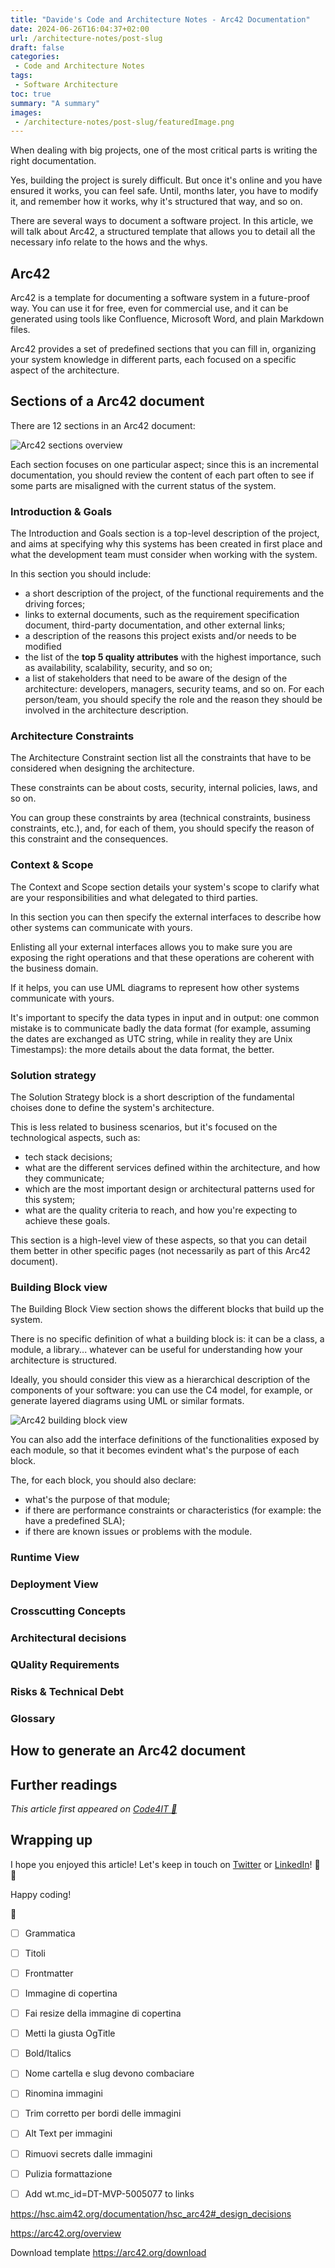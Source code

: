 ```yaml
---
title: "Davide's Code and Architecture Notes - Arc42 Documentation"
date: 2024-06-26T16:04:37+02:00
url: /architecture-notes/post-slug
draft: false
categories:
 - Code and Architecture Notes
tags:
 - Software Architecture
toc: true
summary: "A summary"
images:
 - /architecture-notes/post-slug/featuredImage.png
---
```


When dealing with big projects, one of the most critical parts is writing the right documentation.


Yes, building the project is surely difficult. But once it's online and you have ensured it works, you can feel safe. Until, months later, you have to modify it, and remember how it works, why it's structured that way, and so on.

There are several ways to document a software project. In this article, we will talk about Arc42, a structured template that allows you to detail all the necessary info relate to the hows and the whys.

## Arc42

Arc42 is a template for documenting a software system in a future-proof way. You can use it for free, even for commercial use, and it can be generated using tools like Confluence, Microsoft Word, and plain Markdown files.

Arc42 provides a set of predefined sections that you can fill in, organizing your system knowledge in different parts, each focused on a specific aspect of the architecture.

## Sections of a Arc42 document

There are 12 sections in an Arc42 document:

![Arc42 sections overview](https://arc42.org/images/arc42-overview-V8.png)

Each section focuses on one particular aspect; since this is an incremental documentation, you should review the content of each part often to see if some parts are misaligned with the current status of the system.

### Introduction & Goals

The Introduction and Goals section is a top-level description of the project, and aims at specifying why this systems has been created in first place and what the development team must consider when working with the system.

In this section you should include:

- a short description of the project, of the functional requirements and the driving forces;
- links to external documents, such as the requirement specification document, third-party documentation, and other external links;
- a description of the reasons this project exists and/or needs to be modified
- the list of the **top 5 quality attributes** with the highest importance, such as availability, scalability, security, and so on;
- a list of stakeholders that need to be aware of the design of the architecture: developers, managers, security teams, and so on. For each person/team, you should specify the role and the reason they should be involved in the architecture description.

### Architecture Constraints

The Architecture Constraint section list all the constraints that have to be considered when designing the architecture.

These constraints can be about costs, security, internal policies, laws, and so on.

You can group these constraints by area (technical constraints, business constraints, etc.), and, for each of them, you should specify the reason of this constraint and the consequences.

### Context & Scope

The Context and Scope section details your system's scope to clarify what are your responsibilities and what delegated to third parties.

In this section you can then specify the external interfaces to describe how other systems can communicate with yours. 

Enlisting all your external interfaces allows you to make sure you are exposing the right operations and that these operations are coherent with the business domain.

If it helps, you can use UML diagrams to represent how other systems communicate with yours.

It's important to specify the data types in input and in output: one common mistake is to communicate badly the data format (for example, assuming the dates are exchanged as UTC string, while in reality they are Unix Timestamps): the more details about the data format, the better.

### Solution strategy

The Solution Strategy block is a short description of the fundamental choises done to define the system's architecture. 

This is less related to business scenarios, but it's focused on the technological aspects, such as:

- tech stack decisions;
- what are the different services defined within the architecture, and how they communicate;
- which are the most important design or architectural patterns used for this system;
- what are the quality criteria to reach, and how you're expecting to achieve these goals.

This section is a high-level view of these aspects, so that you can detail them better in other specific pages (not necessarily as part of this Arc42 document).

### Building Block view

The Building Block View section shows the different blocks that build up the system.

There is no specific definition of what a building block is: it can be a class, a module, a library... whatever can be useful for understanding how your architecture is structured.

Ideally, you should consider this view as a hierarchical description of the components of your software: you can use the C4 model, for example, or generate layered diagrams using UML or similar formats.

![Arc42 building block view](https://docs.arc42.org/images/05-building-block-hierarchy.png)

You can also add the interface definitions of the functionalities exposed by each module, so that it becomes evindent what's the purpose of each block.

The, for each block, you should also declare:

- what's the purpose of that module;
- if there are performance constraints or characteristics (for example: the have a predefined SLA);
- if there are known issues or problems with the module.

### Runtime View

### Deployment View

### Crosscutting Concepts

### Architectural decisions

### QUality Requirements

### Risks & Technical Debt

### Glossary


## How to generate an Arc42 document


## Further readings

_This article first appeared on [Code4IT 🐧](https://www.code4it.dev/)_


## Wrapping up


I hope you enjoyed this article! Let's keep in touch on [Twitter](https://twitter.com/BelloneDavide) or [LinkedIn](https://www.linkedin.com/in/BelloneDavide/)! 🤜🤛

Happy coding!

🐧

- [ ] Grammatica
- [ ] Titoli
- [ ] Frontmatter
- [ ] Immagine di copertina
- [ ] Fai resize della immagine di copertina
- [ ] Metti la giusta OgTitle
- [ ] Bold/Italics
- [ ] Nome cartella e slug devono combaciare
- [ ] Rinomina immagini
- [ ] Trim corretto per bordi delle immagini
- [ ] Alt Text per immagini
- [ ] Rimuovi secrets dalle immagini 
- [ ] Pulizia formattazione
- [ ] Add wt.mc_id=DT-MVP-5005077 to links


https://hsc.aim42.org/documentation/hsc_arc42#_design_decisions

https://arc42.org/overview

Download template
https://arc42.org/download

